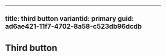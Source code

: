 ---
title: third button
variantid: primary
guid: ad6ae421-11f7-4702-8a58-c523db96dcdb
----
# Third button

